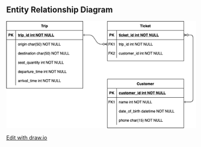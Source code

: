## Entity Relationship Diagram

![Diagram](https://github.com/trantienduat/MSE26-Python-assignment-group6/blob/master/images/ERD.drawio.png)

<a href="https://app.diagrams.net/#Htrantienduat%2FMSE26-Python-assignment-group6%2Fduattran%252Ferd%2Fimages%2FERD.drawio.png" target="_blank">Edit with draw.io

